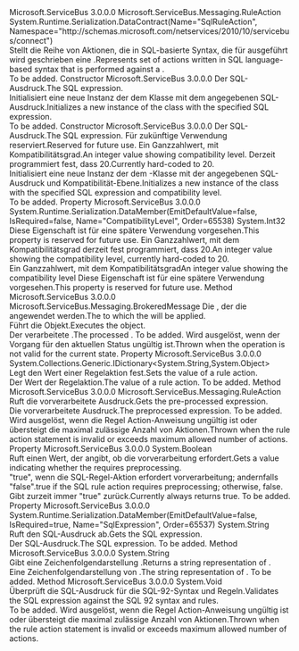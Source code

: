 <Type Name="SqlRuleAction" FullName="Microsoft.ServiceBus.Messaging.SqlRuleAction">
  <TypeSignature Language="C#" Value="public sealed class SqlRuleAction : Microsoft.ServiceBus.Messaging.RuleAction" />
  <TypeSignature Language="ILAsm" Value=".class public auto ansi sealed beforefieldinit SqlRuleAction extends Microsoft.ServiceBus.Messaging.RuleAction" />
  <TypeSignature Language="DocId" Value="T:Microsoft.ServiceBus.Messaging.SqlRuleAction" />
  <TypeSignature Language="VB.NET" Value="Public NotInheritable Class SqlRuleAction&#xA;Inherits RuleAction" />
  <TypeSignature Language="F#" Value="type SqlRuleAction = class&#xA;    inherit RuleAction" />
  <AssemblyInfo>
    <AssemblyName>Microsoft.ServiceBus</AssemblyName>
    <AssemblyVersion>3.0.0.0</AssemblyVersion>
  </AssemblyInfo>
  <Base>
    <BaseTypeName>Microsoft.ServiceBus.Messaging.RuleAction</BaseTypeName>
  </Base>
  <Interfaces />
  <Attributes>
    <Attribute>
      <AttributeName>System.Runtime.Serialization.DataContract(Name="SqlRuleAction", Namespace="http://schemas.microsoft.com/netservices/2010/10/servicebus/connect")</AttributeName>
    </Attribute>
  </Attributes>
  <Docs>
    <summary><span data-ttu-id="7fe87-101">Stellt die Reihe von Aktionen, die in SQL-basierte Syntax, die für ausgeführt wird geschrieben eine <see cref="T:Microsoft.ServiceBus.Messaging.BrokeredMessage" />.</span><span class="sxs-lookup"><span data-stu-id="7fe87-101">Represents set of actions written in SQL language-based syntax that is performed against a <see cref="T:Microsoft.ServiceBus.Messaging.BrokeredMessage" />.</span></span></summary>
    <remarks>To be added.</remarks>
  </Docs>
  <Members>
    <Member MemberName=".ctor">
      <MemberSignature Language="C#" Value="public SqlRuleAction (string sqlExpression);" />
      <MemberSignature Language="ILAsm" Value=".method public hidebysig specialname rtspecialname instance void .ctor(string sqlExpression) cil managed" />
      <MemberSignature Language="DocId" Value="M:Microsoft.ServiceBus.Messaging.SqlRuleAction.#ctor(System.String)" />
      <MemberSignature Language="VB.NET" Value="Public Sub New (sqlExpression As String)" />
      <MemberSignature Language="F#" Value="new Microsoft.ServiceBus.Messaging.SqlRuleAction : string -&gt; Microsoft.ServiceBus.Messaging.SqlRuleAction" Usage="new Microsoft.ServiceBus.Messaging.SqlRuleAction sqlExpression" />
      <MemberType>Constructor</MemberType>
      <AssemblyInfo>
        <AssemblyName>Microsoft.ServiceBus</AssemblyName>
        <AssemblyVersion>3.0.0.0</AssemblyVersion>
      </AssemblyInfo>
      <Parameters>
        <Parameter Name="sqlExpression" Type="System.String" />
      </Parameters>
      <Docs>
        <param name="sqlExpression"><span data-ttu-id="7fe87-102">Der SQL-Ausdruck.</span><span class="sxs-lookup"><span data-stu-id="7fe87-102">The SQL expression.</span></span></param>
        <summary><span data-ttu-id="7fe87-103">Initialisiert eine neue Instanz der dem <see cref="T:Microsoft.ServiceBus.Messaging.SqlRuleAction" /> Klasse mit dem angegebenen SQL-Ausdruck.</span><span class="sxs-lookup"><span data-stu-id="7fe87-103">Initializes a new instance of the <see cref="T:Microsoft.ServiceBus.Messaging.SqlRuleAction" /> class with the specified SQL expression.</span></span></summary>
        <remarks>To be added.</remarks>
      </Docs>
    </Member>
    <Member MemberName=".ctor">
      <MemberSignature Language="C#" Value="public SqlRuleAction (string sqlExpression, int compatibilityLevel);" />
      <MemberSignature Language="ILAsm" Value=".method public hidebysig specialname rtspecialname instance void .ctor(string sqlExpression, int32 compatibilityLevel) cil managed" />
      <MemberSignature Language="DocId" Value="M:Microsoft.ServiceBus.Messaging.SqlRuleAction.#ctor(System.String,System.Int32)" />
      <MemberSignature Language="VB.NET" Value="Public Sub New (sqlExpression As String, compatibilityLevel As Integer)" />
      <MemberSignature Language="F#" Value="new Microsoft.ServiceBus.Messaging.SqlRuleAction : string * int -&gt; Microsoft.ServiceBus.Messaging.SqlRuleAction" Usage="new Microsoft.ServiceBus.Messaging.SqlRuleAction (sqlExpression, compatibilityLevel)" />
      <MemberType>Constructor</MemberType>
      <AssemblyInfo>
        <AssemblyName>Microsoft.ServiceBus</AssemblyName>
        <AssemblyVersion>3.0.0.0</AssemblyVersion>
      </AssemblyInfo>
      <Parameters>
        <Parameter Name="sqlExpression" Type="System.String" />
        <Parameter Name="compatibilityLevel" Type="System.Int32" />
      </Parameters>
      <Docs>
        <param name="sqlExpression"><span data-ttu-id="7fe87-104">Der SQL-Ausdruck.</span><span class="sxs-lookup"><span data-stu-id="7fe87-104">The SQL expression.</span></span></param>
        <param name="compatibilityLevel"><span data-ttu-id="7fe87-105">Für zukünftige Verwendung reserviert.</span><span class="sxs-lookup"><span data-stu-id="7fe87-105">Reserved for future use.</span></span> <span data-ttu-id="7fe87-106">Ein Ganzzahlwert, mit Kompatibilitätsgrad.</span><span class="sxs-lookup"><span data-stu-id="7fe87-106">An integer value showing compatibility level.</span></span> <span data-ttu-id="7fe87-107">Derzeit programmiert fest, dass 20.</span><span class="sxs-lookup"><span data-stu-id="7fe87-107">Currently hard-coded to 20.</span></span></param>
        <summary><span data-ttu-id="7fe87-108">Initialisiert eine neue Instanz der dem <see cref="T:Microsoft.ServiceBus.Messaging.SqlRuleAction" /> -Klasse mit der angegebenen SQL-Ausdruck und Kompatibilität-Ebene.</span><span class="sxs-lookup"><span data-stu-id="7fe87-108">Initializes a new instance of the <see cref="T:Microsoft.ServiceBus.Messaging.SqlRuleAction" /> class with the specified SQL expression and compatibility level.</span></span></summary>
        <remarks>To be added.</remarks>
      </Docs>
    </Member>
    <Member MemberName="CompatibilityLevel">
      <MemberSignature Language="C#" Value="public int CompatibilityLevel { get; }" />
      <MemberSignature Language="ILAsm" Value=".property instance int32 CompatibilityLevel" />
      <MemberSignature Language="DocId" Value="P:Microsoft.ServiceBus.Messaging.SqlRuleAction.CompatibilityLevel" />
      <MemberSignature Language="VB.NET" Value="Public ReadOnly Property CompatibilityLevel As Integer" />
      <MemberSignature Language="F#" Value="member this.CompatibilityLevel : int" Usage="Microsoft.ServiceBus.Messaging.SqlRuleAction.CompatibilityLevel" />
      <MemberType>Property</MemberType>
      <AssemblyInfo>
        <AssemblyName>Microsoft.ServiceBus</AssemblyName>
        <AssemblyVersion>3.0.0.0</AssemblyVersion>
      </AssemblyInfo>
      <Attributes>
        <Attribute>
          <AttributeName>System.Runtime.Serialization.DataMember(EmitDefaultValue=false, IsRequired=false, Name="CompatibilityLevel", Order=65538)</AttributeName>
        </Attribute>
      </Attributes>
      <ReturnValue>
        <ReturnType>System.Int32</ReturnType>
      </ReturnValue>
      <Docs>
        <summary><span data-ttu-id="7fe87-109">Diese Eigenschaft ist für eine spätere Verwendung vorgesehen.</span><span class="sxs-lookup"><span data-stu-id="7fe87-109">This property is reserved for future use.</span></span> <span data-ttu-id="7fe87-110">Ein Ganzzahlwert, mit dem Kompatibilitätsgrad derzeit fest programmiert, dass 20.</span><span class="sxs-lookup"><span data-stu-id="7fe87-110">An integer value showing the compatibility level, currently hard-coded to 20.</span></span></summary>
        <value><span data-ttu-id="7fe87-111">Ein Ganzzahlwert, mit dem Kompatibilitätsgrad</span><span class="sxs-lookup"><span data-stu-id="7fe87-111">An integer value showing the compatibility level</span></span></value>
        <remarks><span data-ttu-id="7fe87-112">Diese Eigenschaft ist für eine spätere Verwendung vorgesehen.</span><span class="sxs-lookup"><span data-stu-id="7fe87-112">This property is reserved for future use.</span></span></remarks>
      </Docs>
    </Member>
    <Member MemberName="Execute">
      <MemberSignature Language="C#" Value="public override Microsoft.ServiceBus.Messaging.BrokeredMessage Execute (Microsoft.ServiceBus.Messaging.BrokeredMessage message);" />
      <MemberSignature Language="ILAsm" Value=".method public hidebysig virtual instance class Microsoft.ServiceBus.Messaging.BrokeredMessage Execute(class Microsoft.ServiceBus.Messaging.BrokeredMessage message) cil managed" />
      <MemberSignature Language="DocId" Value="M:Microsoft.ServiceBus.Messaging.SqlRuleAction.Execute(Microsoft.ServiceBus.Messaging.BrokeredMessage)" />
      <MemberSignature Language="VB.NET" Value="Public Overrides Function Execute (message As BrokeredMessage) As BrokeredMessage" />
      <MemberSignature Language="F#" Value="override this.Execute : Microsoft.ServiceBus.Messaging.BrokeredMessage -&gt; Microsoft.ServiceBus.Messaging.BrokeredMessage" Usage="sqlRuleAction.Execute message" />
      <MemberType>Method</MemberType>
      <AssemblyInfo>
        <AssemblyName>Microsoft.ServiceBus</AssemblyName>
        <AssemblyVersion>3.0.0.0</AssemblyVersion>
      </AssemblyInfo>
      <ReturnValue>
        <ReturnType>Microsoft.ServiceBus.Messaging.BrokeredMessage</ReturnType>
      </ReturnValue>
      <Parameters>
        <Parameter Name="message" Type="Microsoft.ServiceBus.Messaging.BrokeredMessage" />
      </Parameters>
      <Docs>
        <param name="message"><span data-ttu-id="7fe87-113">Die <see cref="T:Microsoft.ServiceBus.Messaging.BrokeredMessage" /> , der die <see cref="T:Microsoft.ServiceBus.Messaging.SqlRuleAction" /> angewendet werden.</span><span class="sxs-lookup"><span data-stu-id="7fe87-113">The <see cref="T:Microsoft.ServiceBus.Messaging.BrokeredMessage" /> to which the <see cref="T:Microsoft.ServiceBus.Messaging.SqlRuleAction" /> will be applied.</span></span></param>
        <summary><span data-ttu-id="7fe87-114">Führt die <see cref="T:Microsoft.ServiceBus.Messaging.SqlRuleAction" /> Objekt.</span><span class="sxs-lookup"><span data-stu-id="7fe87-114">Executes the <see cref="T:Microsoft.ServiceBus.Messaging.SqlRuleAction" /> object.</span></span></summary>
        <returns><span data-ttu-id="7fe87-115">Der verarbeitete <see cref="T:Microsoft.ServiceBus.Messaging.BrokeredMessage" />.</span><span class="sxs-lookup"><span data-stu-id="7fe87-115">The processed <see cref="T:Microsoft.ServiceBus.Messaging.BrokeredMessage" />.</span></span></returns>
        <remarks>To be added.</remarks>
        <exception cref="T:System.InvalidOperationException"><span data-ttu-id="7fe87-116">Wird ausgelöst, wenn der Vorgang für den aktuellen Status ungültig ist.</span><span class="sxs-lookup"><span data-stu-id="7fe87-116">Thrown when the operation is not valid for the current state.</span></span></exception>
      </Docs>
    </Member>
    <Member MemberName="Parameters">
      <MemberSignature Language="C#" Value="public System.Collections.Generic.IDictionary&lt;string,object&gt; Parameters { get; }" />
      <MemberSignature Language="ILAsm" Value=".property instance class System.Collections.Generic.IDictionary`2&lt;string, object&gt; Parameters" />
      <MemberSignature Language="DocId" Value="P:Microsoft.ServiceBus.Messaging.SqlRuleAction.Parameters" />
      <MemberSignature Language="VB.NET" Value="Public ReadOnly Property Parameters As IDictionary(Of String, Object)" />
      <MemberSignature Language="F#" Value="member this.Parameters : System.Collections.Generic.IDictionary&lt;string, obj&gt;" Usage="Microsoft.ServiceBus.Messaging.SqlRuleAction.Parameters" />
      <MemberType>Property</MemberType>
      <AssemblyInfo>
        <AssemblyName>Microsoft.ServiceBus</AssemblyName>
        <AssemblyVersion>3.0.0.0</AssemblyVersion>
      </AssemblyInfo>
      <ReturnValue>
        <ReturnType>System.Collections.Generic.IDictionary&lt;System.String,System.Object&gt;</ReturnType>
      </ReturnValue>
      <Docs>
        <summary><span data-ttu-id="7fe87-117">Legt den Wert einer Regelaktion fest.</span><span class="sxs-lookup"><span data-stu-id="7fe87-117">Sets the value of a rule action.</span></span></summary>
        <value><span data-ttu-id="7fe87-118">Der Wert der Regelaktion.</span><span class="sxs-lookup"><span data-stu-id="7fe87-118">The value of a rule action.</span></span></value>
        <remarks>To be added.</remarks>
      </Docs>
    </Member>
    <Member MemberName="Preprocess">
      <MemberSignature Language="C#" Value="public override Microsoft.ServiceBus.Messaging.RuleAction Preprocess ();" />
      <MemberSignature Language="ILAsm" Value=".method public hidebysig virtual instance class Microsoft.ServiceBus.Messaging.RuleAction Preprocess() cil managed" />
      <MemberSignature Language="DocId" Value="M:Microsoft.ServiceBus.Messaging.SqlRuleAction.Preprocess" />
      <MemberSignature Language="VB.NET" Value="Public Overrides Function Preprocess () As RuleAction" />
      <MemberSignature Language="F#" Value="override this.Preprocess : unit -&gt; Microsoft.ServiceBus.Messaging.RuleAction" Usage="sqlRuleAction.Preprocess " />
      <MemberType>Method</MemberType>
      <AssemblyInfo>
        <AssemblyName>Microsoft.ServiceBus</AssemblyName>
        <AssemblyVersion>3.0.0.0</AssemblyVersion>
      </AssemblyInfo>
      <ReturnValue>
        <ReturnType>Microsoft.ServiceBus.Messaging.RuleAction</ReturnType>
      </ReturnValue>
      <Parameters />
      <Docs>
        <summary><span data-ttu-id="7fe87-119">Ruft die vorverarbeitete <see cref="T:Microsoft.ServiceBus.Messaging.RuleAction" /> Ausdruck.</span><span class="sxs-lookup"><span data-stu-id="7fe87-119">Gets the pre-processed <see cref="T:Microsoft.ServiceBus.Messaging.RuleAction" /> expression.</span></span></summary>
        <returns><span data-ttu-id="7fe87-120">Die vorverarbeitete <see cref="T:Microsoft.ServiceBus.Messaging.RuleAction" /> Ausdruck.</span><span class="sxs-lookup"><span data-stu-id="7fe87-120">The preprocessed <see cref="T:Microsoft.ServiceBus.Messaging.RuleAction" /> expression.</span></span></returns>
        <remarks>To be added.</remarks>
        <exception cref="T:Microsoft.ServiceBus.Messaging.RuleActionException"><span data-ttu-id="7fe87-121">Wird ausgelöst, wenn die Regel Action-Anweisung ungültig ist oder übersteigt die maximal zulässige Anzahl von Aktionen.</span><span class="sxs-lookup"><span data-stu-id="7fe87-121">Thrown when the rule action statement is invalid or exceeds maximum allowed number of actions.</span></span></exception>
      </Docs>
    </Member>
    <Member MemberName="RequiresPreprocessing">
      <MemberSignature Language="C#" Value="public override bool RequiresPreprocessing { get; }" />
      <MemberSignature Language="ILAsm" Value=".property instance bool RequiresPreprocessing" />
      <MemberSignature Language="DocId" Value="P:Microsoft.ServiceBus.Messaging.SqlRuleAction.RequiresPreprocessing" />
      <MemberSignature Language="VB.NET" Value="Public Overrides ReadOnly Property RequiresPreprocessing As Boolean" />
      <MemberSignature Language="F#" Value="member this.RequiresPreprocessing : bool" Usage="Microsoft.ServiceBus.Messaging.SqlRuleAction.RequiresPreprocessing" />
      <MemberType>Property</MemberType>
      <AssemblyInfo>
        <AssemblyName>Microsoft.ServiceBus</AssemblyName>
        <AssemblyVersion>3.0.0.0</AssemblyVersion>
      </AssemblyInfo>
      <ReturnValue>
        <ReturnType>System.Boolean</ReturnType>
      </ReturnValue>
      <Docs>
        <summary><span data-ttu-id="7fe87-122">Ruft einen Wert, der angibt, ob die <see cref="T:Microsoft.ServiceBus.Messaging.SqlRuleAction" /> vorverarbeitung erfordert.</span><span class="sxs-lookup"><span data-stu-id="7fe87-122">Gets a value indicating whether the <see cref="T:Microsoft.ServiceBus.Messaging.SqlRuleAction" /> requires preprocessing.</span></span></summary>
        <value><span data-ttu-id="7fe87-123">"true", wenn die SQL-Regel-Aktion erfordert vorverarbeitung; andernfalls "false".</span><span class="sxs-lookup"><span data-stu-id="7fe87-123">true if the SQL rule action requires preprocessing; otherwise, false.</span></span> <span data-ttu-id="7fe87-124">Gibt zurzeit immer "true" zurück.</span><span class="sxs-lookup"><span data-stu-id="7fe87-124">Currently always returns true.</span></span></value>
        <remarks>To be added.</remarks>
      </Docs>
    </Member>
    <Member MemberName="SqlExpression">
      <MemberSignature Language="C#" Value="public string SqlExpression { get; }" />
      <MemberSignature Language="ILAsm" Value=".property instance string SqlExpression" />
      <MemberSignature Language="DocId" Value="P:Microsoft.ServiceBus.Messaging.SqlRuleAction.SqlExpression" />
      <MemberSignature Language="VB.NET" Value="Public ReadOnly Property SqlExpression As String" />
      <MemberSignature Language="F#" Value="member this.SqlExpression : string" Usage="Microsoft.ServiceBus.Messaging.SqlRuleAction.SqlExpression" />
      <MemberType>Property</MemberType>
      <AssemblyInfo>
        <AssemblyName>Microsoft.ServiceBus</AssemblyName>
        <AssemblyVersion>3.0.0.0</AssemblyVersion>
      </AssemblyInfo>
      <Attributes>
        <Attribute>
          <AttributeName>System.Runtime.Serialization.DataMember(EmitDefaultValue=false, IsRequired=true, Name="SqlExpression", Order=65537)</AttributeName>
        </Attribute>
      </Attributes>
      <ReturnValue>
        <ReturnType>System.String</ReturnType>
      </ReturnValue>
      <Docs>
        <summary><span data-ttu-id="7fe87-125">Ruft den SQL-Ausdruck ab.</span><span class="sxs-lookup"><span data-stu-id="7fe87-125">Gets the SQL expression.</span></span></summary>
        <value><span data-ttu-id="7fe87-126">Der SQL-Ausdruck.</span><span class="sxs-lookup"><span data-stu-id="7fe87-126">The SQL expression.</span></span></value>
        <remarks>To be added.</remarks>
      </Docs>
    </Member>
    <Member MemberName="ToString">
      <MemberSignature Language="C#" Value="public override string ToString ();" />
      <MemberSignature Language="ILAsm" Value=".method public hidebysig virtual instance string ToString() cil managed" />
      <MemberSignature Language="DocId" Value="M:Microsoft.ServiceBus.Messaging.SqlRuleAction.ToString" />
      <MemberSignature Language="VB.NET" Value="Public Overrides Function ToString () As String" />
      <MemberSignature Language="F#" Value="override this.ToString : unit -&gt; string" Usage="sqlRuleAction.ToString " />
      <MemberType>Method</MemberType>
      <AssemblyInfo>
        <AssemblyName>Microsoft.ServiceBus</AssemblyName>
        <AssemblyVersion>3.0.0.0</AssemblyVersion>
      </AssemblyInfo>
      <ReturnValue>
        <ReturnType>System.String</ReturnType>
      </ReturnValue>
      <Parameters />
      <Docs>
        <summary><span data-ttu-id="7fe87-127">Gibt eine Zeichenfolgendarstellung <see cref="T:Microsoft.ServiceBus.Messaging.SqlRuleAction" />.</span><span class="sxs-lookup"><span data-stu-id="7fe87-127">Returns a string representation of <see cref="T:Microsoft.ServiceBus.Messaging.SqlRuleAction" />.</span></span></summary>
        <returns><span data-ttu-id="7fe87-128">Eine Zeichenfolgendarstellung von <see cref="T:Microsoft.ServiceBus.Messaging.SqlRuleAction" />.</span><span class="sxs-lookup"><span data-stu-id="7fe87-128">The string representation of <see cref="T:Microsoft.ServiceBus.Messaging.SqlRuleAction" />.</span></span></returns>
        <remarks>To be added.</remarks>
      </Docs>
    </Member>
    <Member MemberName="Validate">
      <MemberSignature Language="C#" Value="public override void Validate ();" />
      <MemberSignature Language="ILAsm" Value=".method public hidebysig virtual instance void Validate() cil managed" />
      <MemberSignature Language="DocId" Value="M:Microsoft.ServiceBus.Messaging.SqlRuleAction.Validate" />
      <MemberSignature Language="VB.NET" Value="Public Overrides Sub Validate ()" />
      <MemberSignature Language="F#" Value="override this.Validate : unit -&gt; unit" Usage="sqlRuleAction.Validate " />
      <MemberType>Method</MemberType>
      <AssemblyInfo>
        <AssemblyName>Microsoft.ServiceBus</AssemblyName>
        <AssemblyVersion>3.0.0.0</AssemblyVersion>
      </AssemblyInfo>
      <ReturnValue>
        <ReturnType>System.Void</ReturnType>
      </ReturnValue>
      <Parameters />
      <Docs>
        <summary><span data-ttu-id="7fe87-129">Überprüft die SQL-Ausdruck für die SQL-92-Syntax und Regeln.</span><span class="sxs-lookup"><span data-stu-id="7fe87-129">Validates the SQL expression against the SQL 92 syntax and rules.</span></span></summary>
        <remarks>To be added.</remarks>
        <exception cref="T:Microsoft.ServiceBus.Messaging.RuleActionException"><span data-ttu-id="7fe87-130">Wird ausgelöst, wenn die Regel Action-Anweisung ungültig ist oder übersteigt die maximal zulässige Anzahl von Aktionen.</span><span class="sxs-lookup"><span data-stu-id="7fe87-130">Thrown when the rule action statement is invalid or exceeds maximum allowed number of actions.</span></span></exception>
      </Docs>
    </Member>
  </Members>
</Type>